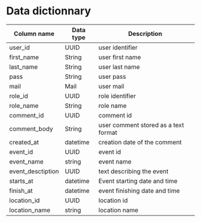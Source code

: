 # Data dictionnary

| Column name       | Data type | Description                          |
| ----------------- | --------- | ------------------------------------ |
| user_id           | UUID      | user identifier                      |
| first_name        | String    | user first name                      |
| last_name         | String    | user last name                       |
| pass              | String    | user pass                            |
| mail              | Mail      | user mail                            |
| role_id           | UUID      | role identifier                      |
| role_name         | String    | role name                            |
| comment_id        | UUID      | comment id                           |
| comment_body      | String    | user comment stored as a text format |
| created_at        | datetime  | creation date of the comment         |
| event_id          | UUID      | event id                             |
| event_name        | string    | event name                           |
| event_desctiption | UUID      | text describing the event            |
| starts_at         | datetime  | Event starting date and time         |
| finish_at         | datetime  | event finishing date and time        |
| location_id       | UUID      | location id                          |
| location_name     | string    | location name                        |